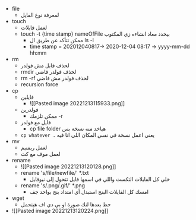 - file
	- لمعرفة نوع الفايل
- touch
	- لعمل فايلات
	- touch -t {time stamp} nameOfFile بيحدد معاد انشاءه زي المكتوب
		- ممكن تتأكد عن طريق ال ls -l
		- time stamp = 202012040817→ 2020-12-04 08:17 → yyyy-mm-dd hh:mm
- rm
	- لحذف فايل مش فولدر
	- rmdir لحذف فولدر فاضي
	- rm -rf  لحذف فولدر مش فاضي
	- recursion force
- cp
	- فايلين
		- ![[Pasted image 20221213115933.png]]
	- فولدرين
		- ممكن تلزمك -r
	- فايل مع فولدر
		- cp file folder هياخد منه نسخة بس
	- `cp whatever .` يعني اعمل نسخة في نفس المكان اللي انا فيه
- mv
	- لعمل ريمنيم
	- لعمل موف مع كت
- rename
	- ![[Pasted image 20221213120128.png]]
	- rename 's/file/newfile/' *.txt
		- خلي كل الفايلات التكست واللي في اسمها فايل تتحول إلى نيوفايل
	- rename 's/\.png/\.gif/' *.png
		- امسك كل الفايلات البنج استبدل أي امتداد بنج بواحد جف
- wget
	- حط بعدها لنك صورة او بي دي اف هيتحمل
- ![[Pasted image 20221213120224.png]]

